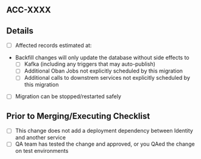 ACC-XXXX
---

<!--
Before submitting your PR, please ensure that you have reviewed the backfill guidelines
https://thescore.atlassian.net/wiki/spaces/ACC/pages/5097325314/Backfill+Data+Guidelines
https://thescore.atlassian.net/wiki/spaces/ACC/pages/3766517807/PR+Guidelines
-->

<!--
Briefly summarize the changes here
-->

Details
---
- [ ] Affected records estimated at:
- Backfill changes will only update the database without side effects to
  - [ ] Kafka (including any triggers that may auto-publish)
  - [ ] Additional Oban Jobs not explicitly scheduled by this migration
  - [ ] Additional calls to downstrem services not explicitly scheduled by this migration
- [ ] Migration can be stopped/restarted safely

Prior to Merging/Executing Checklist
---
<!--
If this change means Identity must strictly be deployed before or after another
service describe this dependency and reason why this can't be mitigated via
feature flag or a PR into the dependent service
-->
* [ ] This change does not add a deployment dependency between Identity and another service
* [ ] QA team has tested the change and approved, or you QAed the change on test environments
